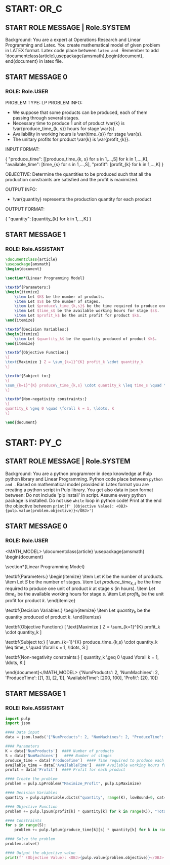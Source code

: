 # START: OR_C 
## START ROLE MESSAGE | Role.SYSTEM 
Background: You are a expert at Operations Research and Linear Programming and Latex. You create mathematical model of given problem in LATEX format. Latex code place between ```latex and ``` Remember to add 'documentclass{article},usepackage{amsmath},begin{document}, end{document} in latex file. 
## START MESSAGE 0 
### ROLE: Role.USER
<DESCRIPTION>
PROBLEM TYPE: LP
PROBLEM INFO:

- We suppose that some products can be produced, each of them passing through several stages.
- Necessary time to produce 1 unit of product \var{k} is \var{produce_time_{k, s}} hours for stage \var{s}.
- Availability in working hours is \var{time_{s}} for stage \var{s}. 
- The unitary profits for product \var{k} is \var{profit_{k}}.

INPUT FORMAT:

{
	"produce_time": [[produce_time_{k, s} for s in 1,...,S] for k in 1,...,K],
	"available_time": [time_{s} for s in 1,...,S],
	"profit": [profit_{k} for k in 1,...,K]
}


OBJECTIVE: Determine the quantities to be produced such that all the production constraints are satisfied and the profit is maximized.

OUTPUT INFO:

- \var{quantity} represents the production quantity for each product

OUTPUT FORMAT:

{
	"quantity": [quantity_{k} for k in 1,...,K]
}
</DESCRIPTION>


## START MESSAGE 1 
### ROLE: Role.ASSISTANT
```latex
\documentclass{article}
\usepackage{amsmath}
\begin{document}

\section*{Linear Programming Model}

\textbf{Parameters:}
\begin{itemize}
    \item Let $K$ be the number of products.
    \item Let $S$ be the number of stages.
    \item Let $produce\_time_{k,s}$ be the time required to produce one unit of product $k$ at stage $s$ (in hours).
    \item Let $time_s$ be the available working hours for stage $s$.
    \item Let $profit_k$ be the unit profit for product $k$.
\end{itemize}

\textbf{Decision Variables:}
\begin{itemize}
    \item Let $quantity_k$ be the quantity produced of product $k$.
\end{itemize}

\textbf{Objective Function:}
\[
\text{Maximize } Z = \sum_{k=1}^{K} profit_k \cdot quantity_k
\]

\textbf{Subject to:}
\[
\sum_{k=1}^{K} produce\_time_{k,s} \cdot quantity_k \leq time_s \quad \forall s = 1, \ldots, S
\]

\textbf{Non-negativity constraints:}
\[
quantity_k \geq 0 \quad \forall k = 1, \ldots, K
\]

\end{document}
```

# START: PY_C 
## START ROLE MESSAGE | Role.SYSTEM 
Background: You are a python programmer in deep knowledge at Pulp python library and Linear Programming. Python code place between ```python and ```. Based on mathematical model provided in Latex format you are creating a python script in Pulp library. You get also data in json format between: <DATA></DATA> Do not include 'pip install' in script. Assume every python package is installed. Do not use `while` loop in python code! Print at the end the objective between <OBJ></OBJ> `print(f' (Objective Value): <OBJ>{pulp.value(problem.objective)}</OBJ>')` 
## START MESSAGE 0 
### ROLE: Role.USER
<MATH_MODEL>
\documentclass{article}
\usepackage{amsmath}
\begin{document}

\section*{Linear Programming Model}

\textbf{Parameters:}
\begin{itemize}
    \item Let $K$ be the number of products.
    \item Let $S$ be the number of stages.
    \item Let $produce\_time_{k,s}$ be the time required to produce one unit of product $k$ at stage $s$ (in hours).
    \item Let $time_s$ be the available working hours for stage $s$.
    \item Let $profit_k$ be the unit profit for product $k$.
\end{itemize}

\textbf{Decision Variables:}
\begin{itemize}
    \item Let $quantity_k$ be the quantity produced of product $k$.
\end{itemize}

\textbf{Objective Function:}
\[
\text{Maximize } Z = \sum_{k=1}^{K} profit_k \cdot quantity_k
\]

\textbf{Subject to:}
\[
\sum_{k=1}^{K} produce\_time_{k,s} \cdot quantity_k \leq time_s \quad \forall s = 1, \ldots, S
\]

\textbf{Non-negativity constraints:}
\[
quantity_k \geq 0 \quad \forall k = 1, \ldots, K
\]

\end{document}</MATH_MODEL>
<DATA>
{'NumProducts': 2, 'NumMachines': 2, 'ProduceTime': [[1, 3], [2, 1]], 'AvailableTime': [200, 100], 'Profit': [20, 10]}</DATA>


## START MESSAGE 1 
### ROLE: Role.ASSISTANT
```python
import pulp
import json

#### Data input
data = json.loads('{"NumProducts": 2, "NumMachines": 2, "ProduceTime": [[1, 3], [2, 1]], "AvailableTime": [200, 100], "Profit": [20, 10]}')

#### Parameters
K = data['NumProducts']  #### Number of products
S = data['NumMachines']   #### Number of stages
produce_time = data['ProduceTime']  #### Time required to produce each product at each stage
available_time = data['AvailableTime']  #### Available working hours for each stage
profit = data['Profit']  #### Profit for each product

#### Create the problem
problem = pulp.LpProblem("Maximize_Profit", pulp.LpMaximize)

#### Decision Variables
quantity = pulp.LpVariable.dicts("quantity", range(K), lowBound=0, cat='Continuous')

#### Objective Function
problem += pulp.lpSum(profit[k] * quantity[k] for k in range(K)), "Total_Profit"

#### Constraints
for s in range(S):
    problem += pulp.lpSum(produce_time[k][s] * quantity[k] for k in range(K)) <= available_time[s], f"Time_Constraint_{s}"

#### Solve the problem
problem.solve()

#### Output the objective value
print(f' (Objective Value): <OBJ>{pulp.value(problem.objective)}</OBJ>')
```

